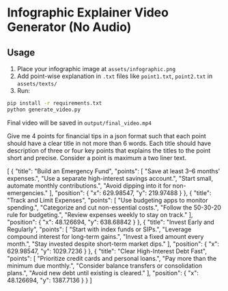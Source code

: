 # Infographic Explainer Video Generator (No Audio)

## Usage
1. Place your infographic image at `assets/infographic.png`
2. Add point-wise explanation in `.txt` files like `point1.txt`, `point2.txt` in `assets/texts/`
3. Run:
```bash
pip install -r requirements.txt
python generate_video.py
```
Final video will be saved in `output/final_video.mp4`


Give me 4 points for financial tips in a json format such that each point should have a clear title in not more than 6 words. Each title should have description of three or four key points that explains the titles to the point short and precise. Consider a point is maximum a two liner text.

[
  {
    "title": "Build an Emergency Fund",
    "points": [
      "Save at least 3–6 months' expenses.",
      "Use a separate high-interest savings account.",
      "Start small, automate monthly contributions.",
      "Avoid dipping into it for non-emergencies."
    ],
    "position": {
      "x": 629.98547,
      "y": 219.97488
    }
  },
  {
    "title": "Track and Limit Expenses",
    "points": [
      "Use budgeting apps to monitor spending.",
      "Categorize and cut non-essential costs.",
      "Follow the 50-30-20 rule for budgeting.",
      "Review expenses weekly to stay on track."
    ],
    "position": {
      "x": 48.126694,
      "y": 638.68842
    }
  },
  {
    "title": "Invest Early and Regularly",
    "points": [
      "Start with index funds or SIPs.",
      "Leverage compound interest for long-term gains.",
      "Invest a fixed amount every month.",
      "Stay invested despite short-term market dips."
    ],
    "position": {
      "x": 629.98547,
      "y": 1029.7236
    }
  },
  {
    "title": "Clear High-Interest Debt Fast",
    "points": [
      "Prioritize credit cards and personal loans.",
      "Pay more than the minimum due monthly.",
      "Consider balance transfers or consolidation plans.",
      "Avoid new debt until existing is cleared."
    ],
    "position": {
      "x": 48.126694,
      "y": 1387.7136
    }
  }
]